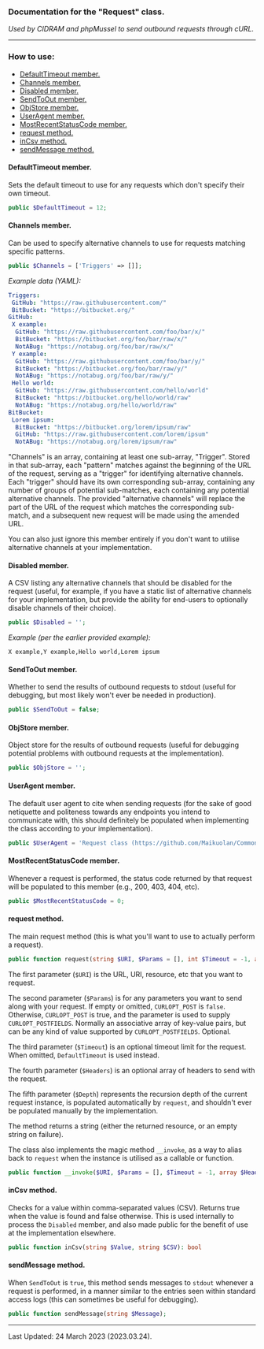 ### Documentation for the "Request" class.

*Used by CIDRAM and phpMussel to send outbound requests through cURL.*

---


### How to use:

- [DefaultTimeout member.](#defaulttimeout-member)
- [Channels member.](#channels-member)
- [Disabled member.](#disabled-member)
- [SendToOut member.](#sendtoout-member)
- [ObjStore member.](#objstore-member)
- [UserAgent member.](#useragent-member)
- [MostRecentStatusCode member.](#mostrecentstatuscode-member)
- [request method.](#request-method)
- [inCsv method.](#incsv-method)
- [sendMessage method.](#sendmessage-method)

#### DefaultTimeout member.

Sets the default timeout to use for any requests which don't specify their own timeout.

```PHP
public $DefaultTimeout = 12;
```

#### Channels member.

Can be used to specify alternative channels to use for requests matching specific patterns.

```PHP
public $Channels = ['Triggers' => []];
```

*Example data (YAML):*
```YAML
Triggers:
 GitHub: "https://raw.githubusercontent.com/"
 BitBucket: "https://bitbucket.org/"
GitHub:
 X example:
  GitHub: "https://raw.githubusercontent.com/foo/bar/x/"
  BitBucket: "https://bitbucket.org/foo/bar/raw/x/"
  NotABug: "https://notabug.org/foo/bar/raw/x/"
 Y example:
  GitHub: "https://raw.githubusercontent.com/foo/bar/y/"
  BitBucket: "https://bitbucket.org/foo/bar/raw/y/"
  NotABug: "https://notabug.org/foo/bar/raw/y/"
 Hello world:
  GitHub: "https://raw.githubusercontent.com/hello/world"
  BitBucket: "https://bitbucket.org/hello/world/raw"
  NotABug: "https://notabug.org/hello/world/raw"
BitBucket:
 Lorem ipsum:
  BitBucket: "https://bitbucket.org/lorem/ipsum/raw"
  GitHub: "https://raw.githubusercontent.com/lorem/ipsum"
  NotABug: "https://notabug.org/lorem/ipsum/raw"
```

"Channels" is an array, containing at least one sub-array, "Trigger". Stored in that sub-array, each "pattern" matches against the beginning of the URL of the request, serving as a "trigger" for identifying alternative channels. Each "trigger" should have its own corresponding sub-array, containing any number of groups of potential sub-matches, each containing any potential alternative channels. The provided "alternative channels" will replace the part of the URL of the request which matches the corresponding sub-match, and a subsequent new request will be made using the amended URL.

You can also just ignore this member entirely if you don't want to utilise alternative channels at your implementation. 

#### Disabled member.

A CSV listing any alternative channels that should be disabled for the request (useful, for example, if you have a static list of alternative channels for your implementation, but provide the ability for end-users to optionally disable channels of their choice).

```PHP
public $Disabled = '';
```

*Example (per the earlier provided example):*
```
X example,Y example,Hello world,Lorem ipsum
```

#### SendToOut member.

Whether to send the results of outbound requests to stdout (useful for debugging, but most likely won't ever be needed in production).

```PHP
public $SendToOut = false;
```

#### ObjStore member.

Object store for the results of outbound requests (useful for debugging potential problems with outbound requests at the implementation).

```PHP
public $ObjStore = '';
```

#### UserAgent member.

The default user agent to cite when sending requests (for the sake of good netiquette and politeness towards any endpoints you intend to communicate with, this should definitely be populated when implementing the class according to your implementation).

```PHP
public $UserAgent = 'Request class (https://github.com/Maikuolan/Common)';
```

#### MostRecentStatusCode member.

Whenever a request is performed, the status code returned by that request will be populated to this member (e.g., 200, 403, 404, etc).

```PHP
public $MostRecentStatusCode = 0;
```

#### request method.

The main request method (this is what you'll want to use to actually perform a request).

```PHP
public function request(string $URI, $Params = [], int $Timeout = -1, array $Headers = [], int $Depth = 0): string
```

The first parameter (`$URI`) is the URL, URI, resource, etc that you want to request.

The second parameter (`$Params`) is for any parameters you want to send along with your request. If empty or omitted, `CURLOPT_POST` is `false`. Otherwise, `CURLOPT_POST` is true, and the parameter is used to supply `CURLOPT_POSTFIELDS`. Normally an associative array of key-value pairs, but can be any kind of value supported by `CURLOPT_POSTFIELDS`. Optional.

The third parameter (`$Timeout`) is an optional timeout limit for the request. When omitted, `DefaultTimeout` is used instead.

The fourth parameter (`$Headers`) is an optional array of headers to send with the request.

The fifth parameter (`$Depth`) represents the recursion depth of the current request instance, is populated automatically by `request`, and shouldn't ever be populated manually by the implementation.

The method returns a string (either the returned resource, or an empty string on failure).

The class also implements the magic method `__invoke`, as a way to alias back to `request` when the instance is utilised as a callable or function.

```PHP
public function __invoke($URI, $Params = [], $Timeout = -1, array $Headers = [], $Depth = 0);
```

#### inCsv method.

Checks for a value within comma-separated values (CSV). Returns true when the value is found and false otherwise. This is used internally to process the `Disabled` member, and also made public for the benefit of use at the implementation elsewhere.

```PHP
public function inCsv(string $Value, string $CSV): bool
```

#### sendMessage method.

When `SendToOut` is `true`, this method sends messages to `stdout` whenever a request is performed, in a manner similar to the entries seen within standard access logs (this can sometimes be useful for debugging).

```PHP
public function sendMessage(string $Message);
```

---


Last Updated: 24 March 2023 (2023.03.24).
